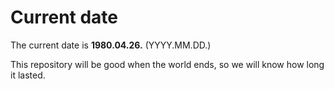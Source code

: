 # Current date

The current date is **1980.04.26.** (YYYY.MM.DD.)

This repository will be good when the world ends, so we will know how long it lasted.